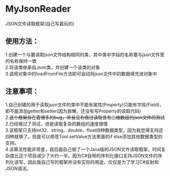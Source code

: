 # MyJsonReader  
JSON文件读取框架(自己写着玩的)  
## 使用方法：  
1.创建一个与要读取json文件结构相同的类，其中类中字段的名称要与json文件里的名称保持一致  
2.将该类继承自Json类，并创建一个该类的对象  
3.调用对象中的loadFromFile方法即可自动将json文件中的数据填充进对象中  
## 注意事项：  
1.自己创建的用于读取json文件的类中不能有属性(Property)只能有字段(Field)，即不能添加getter和setter(因为我懒，还没有写Property的读取代码)  
2.~~这个框架存在着很多的bug，并且没有做过读取含有二维数组的json文件的测试~~  
2.已经做过了测试，但是读取复杂的数组的速度很慢  
3.该框架只支持int32、string、double、float四种数据类型，因为我觉得支持这四种就够了。但是可以修改Tool.setValue方法里面的if else添加其他数据类型的支持。  
4.该算法性能非常差，我后面自己做了一个Java版的JSON文件读取框架，时间复杂度比这个项目减少了大约一半。因为C#自带的序列化接口支持JSON文件的序列化读写，因此我自己写的框架并没有实际的用途，仅仅是为了学习C#反射和JSON语法。

